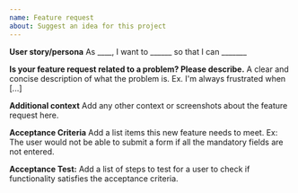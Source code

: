 ```yaml
---
name: Feature request
about: Suggest an idea for this project
---
```


**User story/persona**
As ____, I want to ______ so that I can _______

**Is your feature request related to a problem? Please describe.**
A clear and concise description of what the problem is. Ex. I'm always frustrated when [...]


**Additional context**
Add any other context or screenshots about the feature request here.


**Acceptance Criteria**
Add a list items this new feature needs to meet. Ex: The user would not be able to submit a form if all the mandatory fields are not entered.

**Acceptance Test:** 
Add a list of steps to test for a user to check if functionality satisfies the acceptance criteria. 
